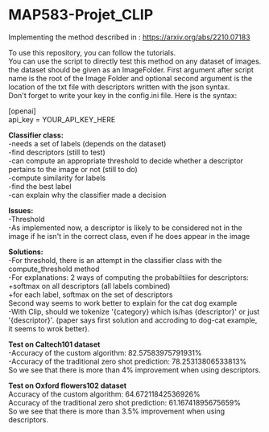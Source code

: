 # MAP583-Projet_CLIP  
Implementing the method described in : https://arxiv.org/abs/2210.07183      

To use this repository, you can follow the tutorials.  
You can use the script to directly test this method on any dataset of images. the dataset should be given as an ImageFolder. First argument after script name is the root of the Image Folder and optional second argument is the location of the txt file with descriptors written with the json syntax.  
Don't forget to write your key in the config.ini file. Here is the syntax:

[openai]  
api_key = YOUR_API_KEY_HERE


**Classifier class:**  
-needs a set of labels (depends on the dataset)  
-find descriptors (still to test)  
-can compute an appropriate threshold to decide whether a descriptor pertains to the image or not (still to do)  
-compute similarity for labels  
-find the best label  
-can explain why the classifier made a decision  


**Issues:**    
-Threshold  
-As implemented now, a descriptor is likely to be considered not in the image if he isn't in the correct class, even if he does appear in the image  


**Solutions:**  
-For threshold, there is an attempt in the classifier class with the compute_threshold method   
-For explanations:  2 ways of computing the probabiltiies for descriptors:  
	+softmax on all descriptors (all labels combined)  
	+for each label, softmax on the set of descriptors  
	Second way seems to work better to explain for the cat dog example  
-With Clip, should we tokenize '{category} which is/has {descriptor}' or just '{descriptor}'. (paper says first solution and accroding to dog-cat example, it seems to wrok better).  

**Test on Caltech101 dataset**  
-Accuracy of the custom algorithm: 82.57583975791931%  
-Accuracy of the traditional zero shot prediction: 78.25313806533813%  
So we see that there is more than 4% improvement when using descriptors.  

**Test on Oxford flowers102 dataset**    
Accuracy of the custom algorithm: 64.67211842536926%  
Accuracy of the traditional zero shot prediction: 61.16741895675659%    
So we see that there is more than 3.5% improvement when using descriptors.  
